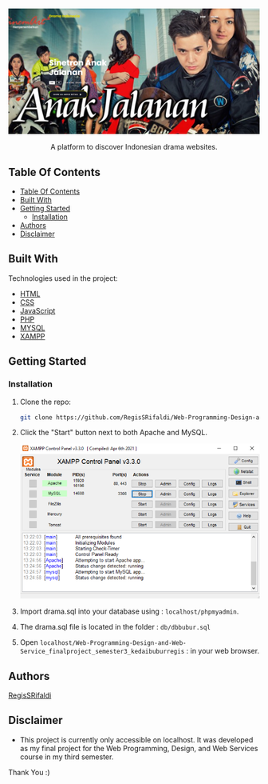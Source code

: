 <br />
<p align="center">
    <a href="https://github.com/RegisSRifaldi/Web-Programming-Design-and-Web-Service_finalproject_semester3_kedaibuburregis"> 
    <img src="https://github.com/RegisSRifaldi/Web-Programming-Design-and-Web-Service_finalproject_semester3_kedaibuburregis/blob/main/images/halaman-awal.PNG?raw=true" alt="Halaman Awal Web Drama Indonesia">
    </a>
    <p align="center">A platform to discover Indonesian drama websites.</p>
</p>

## Table Of Contents

- [Table Of Contents](#table-of-contents)
- [Built With](#built-with)
- [Getting Started](#getting-started)
  - [Installation](#installation)
- [Authors](#authors)
- [Disclaimer](#disclaimer)

## Built With

Technologies used in the project:

- [HTML](https://html.com/)
- [CSS](https://developer.mozilla.org/en-US/docs/Web/CSS)
- [JavaScript](https://developer.mozilla.org/en-US/docs/Web/JavaScript)
- [PHP](https://www.php.net/)
- [MYSQL](https://www.apachefriends.org/)
- [XAMPP](https://nodejs.org/en)

## Getting Started

### Installation

1. Clone the repo:

   ```sh
   git clone https://github.com/RegisSRifaldi/Web-Programming-Design-and-Web-Service_finalproject_semester3_kedaibuburregis.git
   ```

2. Click the "Start" button next to both Apache and MySQL.

   ![Screen Shoot](https://github.com/RegisSRifaldi/Web-Programming-Design-and-Web-Service_finalproject_semester3_kedaibuburregis/blob/main/images/xampp.PNG?raw=true)

3. Import drama.sql into your database using : `localhost/phpmyadmin`.
4. The drama.sql file is located in the folder : `db/dbbubur.sql`
5. Open `localhost/Web-Programming-Design-and-Web-Service_finalproject_semester3_kedaibuburregis` : in your web browser.

## Authors

[RegisSRifaldi](https://github.com/RegisSRifaldi/)

## Disclaimer

- This project is currently only accessible on localhost. It was developed as my final project for the Web Programming, Design, and Web Services course in my third semester.

Thank You :)
